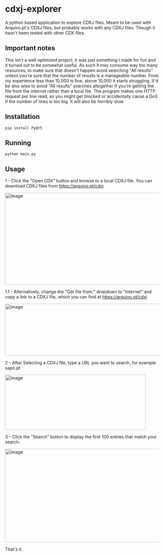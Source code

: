# cdxj-explorer
A python based application to explore CDXJ files. Meant to be used with Arquivo.pt's CDXJ files, but probably works with any CDXJ files. Though it hasn't been tested with other CDX files.

## Important notes

This isn't a well optimized project, it was just something I made for fun and it turned out to be somewhat useful. As such it may consume way too many resources, to make sure that doesn't happen avoid searching "All results" unless you're sure that the number of results is a manageable number. From my experience less than 10,000 is fine, above 10,000 it starts struggling.
It'd be also wise to avoid "All results" searches altogether if you're getting the file from the internet rather than a local file. The program makes one HTTP request per line read, so you might get blocked or accidentally cause a DoS if the number of lines is too big. It will also be horribly slow.

## Installation

`pip install PyQt5`

## Running 

`python main.py`

## Usage

1 - Click the "Open CDX" button and browse to a local CDXJ file. You can download CDXJ files from https://arquivo.pt/cdxj

<img width="852" height="302" alt="image" src="https://github.com/user-attachments/assets/2f763819-9871-4fbe-a210-dbfa83d9aeb6" />

1.1 - Alternatively, change the "Get file from:" dropdown to "Internet" and copy a link to a CDXJ file, which you can find at https://arquivo.pt/cdxj

<img width="862" height="171" alt="image" src="https://github.com/user-attachments/assets/f401072b-0a83-4e33-b758-4a6c303ca157" />

2 - After Selecting a CDXJ file, type a URL you want to search, for example sapo.pt

<img width="460" height="181" alt="image" src="https://github.com/user-attachments/assets/c50fda91-eeb0-4b10-bb5f-7cd4cd490191" />

3 - Click the "Search" button to display the first 100 entries that match your search.

<img width="940" height="307" alt="image" src="https://github.com/user-attachments/assets/50a4692f-4e7a-498a-9b66-85ca7fc9b4f8" />

That's it.


